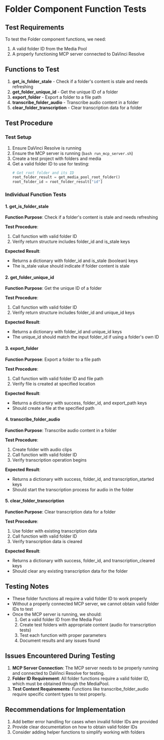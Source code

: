 # Folder Component Function Tests

## Test Requirements

To test the Folder component functions, we need:
1. A valid folder ID from the Media Pool
2. A properly functioning MCP server connected to DaVinci Resolve

## Functions to Test

1. **get_is_folder_stale** - Check if a folder's content is stale and needs refreshing
2. **get_folder_unique_id** - Get the unique ID of a folder
3. **export_folder** - Export a folder to a file path
4. **transcribe_folder_audio** - Transcribe audio content in a folder
5. **clear_folder_transcription** - Clear transcription data for a folder

## Test Procedure

### Test Setup

1. Ensure DaVinci Resolve is running
2. Ensure the MCP server is running (`bash run_mcp_server.sh`)
3. Create a test project with folders and media
4. Get a valid folder ID to use for testing:
   ```python
   # Get root folder and its ID
   root_folder_result = get_media_pool_root_folder()
   root_folder_id = root_folder_result["id"]
   ```

### Individual Function Tests

#### 1. get_is_folder_stale

**Function Purpose**: Check if a folder's content is stale and needs refreshing

**Test Procedure**:
1. Call function with valid folder ID
2. Verify return structure includes folder_id and is_stale keys

**Expected Result**: 
- Returns a dictionary with folder_id and is_stale (boolean) keys
- The is_stale value should indicate if folder content is stale

#### 2. get_folder_unique_id

**Function Purpose**: Get the unique ID of a folder

**Test Procedure**:
1. Call function with valid folder ID
2. Verify return structure includes folder_id and unique_id keys

**Expected Result**:
- Returns a dictionary with folder_id and unique_id keys
- The unique_id should match the input folder_id if using a folder's own ID

#### 3. export_folder

**Function Purpose**: Export a folder to a file path

**Test Procedure**:
1. Call function with valid folder ID and file path
2. Verify file is created at specified location

**Expected Result**:
- Returns a dictionary with success, folder_id, and export_path keys
- Should create a file at the specified path

#### 4. transcribe_folder_audio

**Function Purpose**: Transcribe audio content in a folder

**Test Procedure**:
1. Create folder with audio clips
2. Call function with valid folder ID
3. Verify transcription operation begins

**Expected Result**:
- Returns a dictionary with success, folder_id, and transcription_started keys
- Should start the transcription process for audio in the folder

#### 5. clear_folder_transcription

**Function Purpose**: Clear transcription data for a folder

**Test Procedure**:
1. Use folder with existing transcription data
2. Call function with valid folder ID
3. Verify transcription data is cleared

**Expected Result**:
- Returns a dictionary with success, folder_id, and transcription_cleared keys
- Should clear any existing transcription data for the folder

## Testing Notes

- These folder functions all require a valid folder ID to work properly
- Without a properly connected MCP server, we cannot obtain valid folder IDs to test
- Once the MCP server is running, we should:
  1. Get a valid folder ID from the Media Pool
  2. Create test folders with appropriate content (audio for transcription tests)
  3. Test each function with proper parameters
  4. Document results and any issues found

## Issues Encountered During Testing

1. **MCP Server Connection**: The MCP server needs to be properly running and connected to DaVinci Resolve for testing.
2. **Folder ID Requirement**: All folder functions require a valid folder ID, which must be obtained through the MediaPool.
3. **Test Content Requirements**: Functions like transcribe_folder_audio require specific content types to test properly.

## Recommendations for Implementation

1. Add better error handling for cases when invalid folder IDs are provided
2. Provide clear documentation on how to obtain valid folder IDs
3. Consider adding helper functions to simplify working with folders 